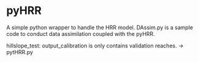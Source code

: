 # pyHRR
A simple python wrapper to handle the HRR model. DAssim.py is a sample code to conduct data assimilation coupled with the pyHRR.   

hillslope_test: output_calibration is only contains validation reaches. -> pytHRR.py
